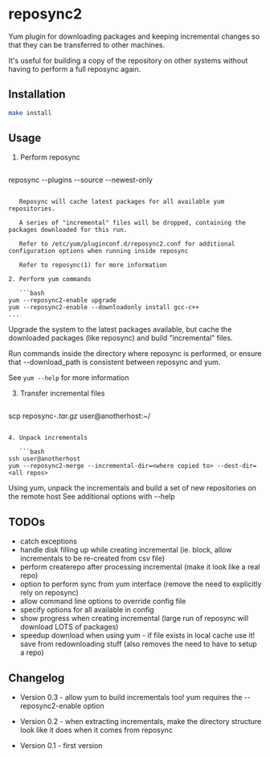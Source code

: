 # reposync2

Yum plugin for downloading packages and keeping incremental changes so that they can be transferred to other machines.

It's useful for building a copy of the repository on other systems without having to perform a full reposync again.

## Installation 

```bash
make install
```

## Usage

1. Perform reposync

   ```bash
reposync --plugins --source --newest-only
```

   Reposync will cache latest packages for all available yum repositories.
   
   A series of "incremental" files will be dropped, containing the packages downloaded for this run.
   
   Refer to /etc/yum/pluginconf.d/reposync2.conf for additional configuration options when running inside reposync
   
   Refer to reposync(1) for more information

2. Perform yum commands

   ```bash
yum --reposync2-enable upgrade
yum --reposync2-enable --downloadonly install gcc-c++
...
```

   Upgrade the system to the latest packages available, but cache the downloaded packages (like reposync) and build "incremental" files.

   Run commands inside the directory where reposync is performed, or ensure that --download_path is consistent between reposync and yum.

   See ```yum --help``` for more information

3. Transfer incremental files

   ```bash
scp reposync-*.tar.gz* user@anotherhost:~/
```

4. Unpack incrementals

   ```bash
ssh user@anotherhost
yum --reposync2-merge --incremental-dir=<where copied to> --dest-dir=<all repos>
```

   Using yum, unpack the incrementals and build a set of new repositories on the remote host
   See additional options with --help

## TODOs

* catch exceptions
* handle disk filling up while creating incremental (ie. block, allow incrementals to be re-created from csv file)
* perform createrepo after processing incremental (make it look like a real repo)
* option to perform sync from yum interface (remove the need to explicitly rely on reposync)
* allow command line options to override config file
* specify options for all available in config
* show progress when creating incremental (large run of reposync will download LOTS of packages)
* speedup download when using yum - if file exists in local cache use it! save from redownloading stuff (also removes the need to have to setup a repo)

## Changelog

* Version 0.3 - allow yum to build incrementals too! yum requires the --reposync2-enable option

* Version 0.2 - when extracting incrementals, make the directory structure look like it does when it comes from reposync

* Version 0.1 - first version
